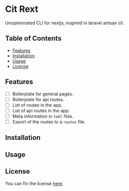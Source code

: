 # Cit Rext

Unopinionated CLI for nextjs, inspired in laravel artisan cli.

## Table of Contents

- [Features](#features)
- [Installation](#installation)
- [Usage](#usage)
- [License](#license)

## Features

- [ ] Boilerplate for general pages.
- [ ] Boilerplate for api routes.
- [ ] List of routes in the app.
- [ ] List of api routes in the app.
- [ ] Meta information in `toml` files.
- [ ] Export of the routes to a `routes` file.

## Installation

## Usage

## License

You can fin the license [here](LICENSE).